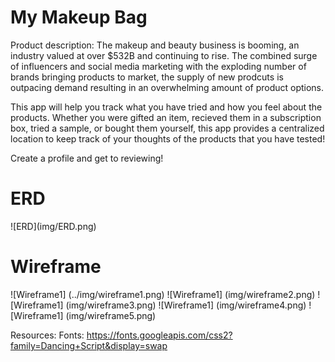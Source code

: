 <h1> My Makeup Bag </h1>

Product description: 
The makeup and beauty business is booming, an industry valued at over $532B and continuing to rise. 
The combined surge of influencers and social media marketing with the exploding number of brands bringing products to market, the supply of new prodcuts is outpacing demand resulting in an overwhelming amount of product options. 

This app will help you track what you have tried and how you feel about the products. Whether you were gifted an
item, recieved them in a subscription box, tried a sample, or bought them yourself, this app provides a centralized
location to keep track of your thoughts of the products that you have tested! 

Create a profile and get to reviewing! 

<h1> ERD </h1>
![ERD](img/ERD.png)

<h1> Wireframe </h1>
![Wireframe1] (../img/wireframe1.png)
![Wireframe1] (img/wireframe2.png)
![Wireframe1] (img/wireframe3.png)
![Wireframe1] (img/wireframe4.png)
![Wireframe1] (img/wireframe5.png)



Resources:
Fonts: https://fonts.googleapis.com/css2?family=Dancing+Script&display=swap

